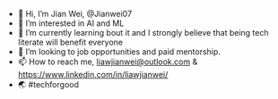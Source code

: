 - 👋 Hi, I’m Jian Wei, @Jianwei07
- 👀 I’m interested in AI and ML
- 🌱 I’m currently learning bout it and I strongly believe that being tech literate will benefit everyone
- 💞️ I’m looking to job opportunities and paid mentorship. 
- 📫 How to reach me, liawjianwei@outlook.com & https://www.linkedin.com/in/liawjianwei/
- 🌏 #techforgood

<!---
Jianwei07/Jianwei07 is a ✨ special ✨ repository because its `README.md` (this file) appears on your GitHub profile.
You can click the Preview link to take a look at your changes.
--->
